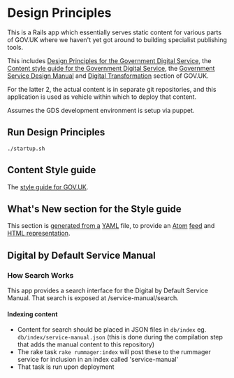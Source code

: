 # Design Principles

This is a Rails app which essentially serves static content for various
parts of GOV.UK where we haven't yet got around to building specialist
publishing tools.

This includes [Design Principles for the Government Digital Service](https://www.gov.uk/design-principles),
the [Content style guide for the Government Digital Service](https://www.gov.uk/design-principles/style-guide),
the [Government Service Design Manual](https://www.gov.uk/service-manual) and
[Digital Transformation](https://www.gov.uk/transformation) section of GOV.UK.

For the latter 2, the actual content is in separate git repositories,
and this application is used as vehicle within which to deploy that content.

Assumes the GDS development environment is setup via puppet.

## Run Design Principles

    ./startup.sh


## Content Style guide

The [style guide for GOV.UK](https://www.gov.uk/design-principles/style-guide).

## What's New section for the Style guide

This section is [generated from a](config/whats-new.yaml)
[YAML](http://en.wikipedia.org/wiki/YAML) file, to provide an
[Atom](http://en.wikipedia.org/wiki/Atom_(standard))
[feed](https://www.gov.uk/design-principles/style-guide.atom) and
[HTML representation](https://www.gov.uk/design-principles/style-guide/whats-new).

## Digital by Default Service Manual
### How Search Works

This app provides a search interface for the Digital by Default Service Manual.
That search is exposed at /service-manual/search.

#### Indexing content

* Content for search should be placed in JSON files in ```db/index``` eg. ```db/index/service-manual.json``` (this is done during the compilation step that adds the manual content to this repository)
* The rake task ```rake rummager:index``` will post these to the rummager service for inclusion in an index called 'service-manual'
* That task is run upon deployment
